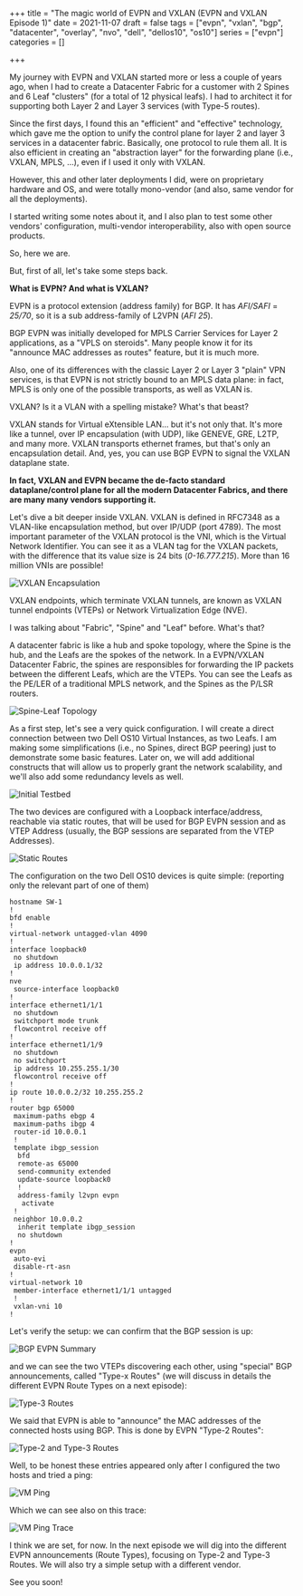 +++
title = "The magic world of EVPN and VXLAN (EVPN and VXLAN Episode 1)"
date = 2021-11-07
draft = false
tags = ["evpn", "vxlan", "bgp", "datacenter", "overlay", "nvo", "dell", "dellos10", "os10"]
series = ["evpn"]
categories = []

+++

My journey with EVPN and VXLAN started more or less a couple of years ago, when I had to create a Datacenter Fabric for a customer with 2 Spines and 6 Leaf "clusters" (for a total of 12 physical leafs). I had to architect it for supporting both Layer 2 and Layer 3 services (with Type-5 routes).

Since the first days, I found this an "efficient" and "effective" technology, which gave me the option to unify the control plane for layer 2 and layer 3 services in a datacenter fabric. Basically, one protocol to rule them all. It is also efficient in creating an "abstraction layer" for the forwarding plane (i.e., VXLAN, MPLS, ...), even if I used it only with VXLAN.

However, this and other later deployments I did, were on proprietary hardware and OS, and were totally mono-vendor (and also, same vendor for all the deployments).

I started writing some notes about it, and I also plan to test some other vendors' configuration, multi-vendor interoperability, also with open source products.

So, here we are.

But, first of all, let's take some steps back.

**What is EVPN? And what is VXLAN?**

EVPN is a protocol extension (address family) for BGP. It has *AFI/SAFI* = *25/70*, so it is a sub address-family of L2VPN (*AFI 25*). 

BGP EVPN was initially developed for MPLS Carrier Services for Layer 2 applications, as a "VPLS on steroids". Many people know it for its "announce MAC addresses as routes" feature, but it is much more.

Also, one of its differences with the classic Layer 2 or Layer 3 "plain" VPN services, is that EVPN is not strictly bound to an MPLS data plane: in fact, MPLS is only one of the possible transports, as well as VXLAN is.

VXLAN? Is it a VLAN with a spelling mistake? What's that beast?

VXLAN stands for Virtual eXtensible LAN… but it's not only that. It's more like a tunnel, over IP encapsulation (with UDP), like GENEVE, GRE, L2TP, and many more. VXLAN transports ethernet frames, but that's only an encapsulation detail. And, yes, you can use BGP EVPN to signal the VXLAN dataplane state.

**In fact, VXLAN and EVPN became the de-facto standard dataplane/control plane for all the modern Datacenter Fabrics, and there are many many vendors supporting it.**

Let's dive a bit deeper inside VXLAN. VXLAN is defined in RFC7348 as a VLAN-like encapsulation method, but over IP/UDP (port 4789). The most important parameter of the VXLAN protocol is the VNI, which is the Virtual Network Identifier. You can see it as a VLAN tag for the VXLAN packets, with the difference that its value size is 24 bits (*0-16.777.215*). More than 16 million VNIs are possible!

![VXLAN Encapsulation](VXLAN_Encap.png#mid)

VXLAN endpoints, which terminate VXLAN tunnels, are known as VXLAN tunnel endpoints (VTEPs) or Network Virtualization Edge (NVE).

I was talking about "Fabric", "Spine" and "Leaf" before. What's that?

A datacenter fabric is like a hub and spoke topology, where the Spine is the hub, and the Leafs are the spokes of the network.
In a EVPN/VXLAN Datacenter Fabric, the spines are responsibles for forwarding the IP packets between the different Leafs, which are the VTEPs.
You can see the Leafs as the PE/LER of a traditional MPLS network, and the Spines as the P/LSR routers.

![Spine-Leaf Topology](Spine_Leaf_Topology_Generic.png#sixhundreds)

As a first step, let's see a very quick configuration. I will create a direct connection between two Dell OS10 Virtual Instances, as two Leafs.
I am making some simplifications (i.e., no Spines, direct BGP peering) just to demonstrate some basic features.
Later on, we will add additional constructs that will allow us to properly grant the network scalability, and we'll also add some redundancy levels as well.

![Initial Testbed](First_Topology.png#small)

The two devices are configured with a Loopback interface/address, reachable via static routes, that will be used for BGP EVPN session and as VTEP Address (usually, the BGP sessions are separated from the VTEP Addresses).

![Static Routes](Conf_Static_Route.png#mid)

The configuration on the two Dell OS10 devices is quite simple:
(reporting only the relevant part of one of them)

```
hostname SW-1
!
bfd enable
!
virtual-network untagged-vlan 4090
!
interface loopback0
 no shutdown
 ip address 10.0.0.1/32
!
nve
 source-interface loopback0
!
interface ethernet1/1/1
 no shutdown
 switchport mode trunk
 flowcontrol receive off
!
interface ethernet1/1/9
 no shutdown
 no switchport
 ip address 10.255.255.1/30
 flowcontrol receive off
!
ip route 10.0.0.2/32 10.255.255.2
!
router bgp 65000
 maximum-paths ebgp 4
 maximum-paths ibgp 4
 router-id 10.0.0.1
 !
 template ibgp_session
  bfd
  remote-as 65000
  send-community extended
  update-source loopback0
  !
  address-family l2vpn evpn
   activate
 !
 neighbor 10.0.0.2
  inherit template ibgp_session
  no shutdown
!
evpn
 auto-evi
 disable-rt-asn
!
virtual-network 10
 member-interface ethernet1/1/1 untagged
 !
 vxlan-vni 10
!
```

Let's verify the setup:
we can confirm that the BGP session is up:

![BGP EVPN Summary](BGP_Summary.png#mid)

and we can see the two VTEPs discovering each other, using "special" BGP announcements, called "Type-x Routes" (we will discuss in details the different EVPN Route Types on a next episode):

![Type-3 Routes](EVPN_Type_3_Discovery.png#mid)

We said that EVPN is able to "announce" the MAC addresses of the connected hosts using BGP. This is done by EVPN "Type-2 Routes":

![Type-2 and Type-3 Routes](EVPN_Type_2_MAC.png#mid)

Well, to be honest these entries appeared only after I configured the two hosts and tried a ping:

![VM Ping](VM_Ping.png#small)

Which we can see also on this trace:

![VM Ping Trace](Trace_Ping.png#mid)

I think we are set, for now.
In the next episode we will dig into the different EVPN announcements (Route Types), focusing on Type-2 and Type-3 Routes.
We will also try a simple setup with a different vendor.

See you soon!

